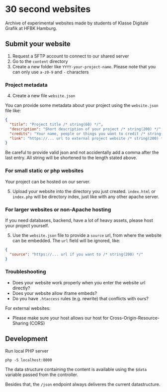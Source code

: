 # 30 second websites
Archive of experimental websites made by students of Klasse Digitale Grafik at HFBK Hamburg.

## Submit your website

1. Request a SFTP account to connect to our shared server
2. Go to the `content` directory
3. Create a new folder like `YYYY-your-project-name`. Please note that you can only use `a-z0-9` and `-` characters

### Project metadata

4. Create a new file `website.json`

You can provide some metadata about your project using the `website.json` file like:
```json
{
  "title": "Project title /* string(60) */",
  "description": "Short description of your project /* string(200) */",
  "credits": "Your name, people or things you want to credit /* string(200) */",
  "link": "https://... url to external project website /* string(200) */",
}
```

Be careful to provide valid json and not accidentally add a comma after the last entry. All string will be shortened to the length stated above.

### For small static or php websites

Your project can be hosted on our server.

5. Upload your website into the directory you just created. `index.html` or `index.php` will be directory index, just like with any other apache server.

### For larger websites or non-Apache hosting

If you need databases, backend, have a lot of heavy assets, please host your project yourself.

5. Use the `website.json` file to provide a `source` url, from where the website can be embedded. The `url` field will be ignored, like:
```json
{
  "source": "https://... url if you want to /* string(200) */"
}
```

### Troubleshooting

- Does your website work properly when you enter the website url directly?
- Does your website allow iframe embeds?
- Do you have `.htaccess` rules (e.g. rewrite) that conflicts with ours?

For external websites:
- Please make sure your host allows our host for Cross-Origin-Resource-Sharing (CORS)

## Development

Run local PHP server
```
php -S localhost:8000
```

The data structure containing the content is available using the `$data` variable passed from the controller.

Besides that, the `/json` endpoint always deliveres the current datastructure.
